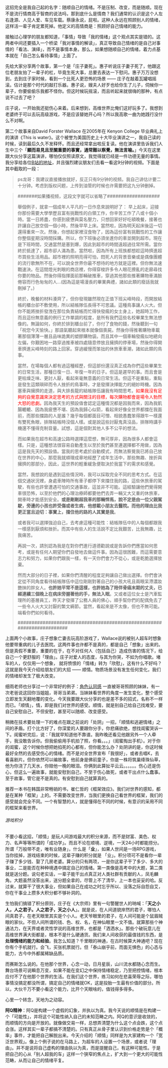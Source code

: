 这招完全是我自己起的名字：随顺自己的情绪。不是压制、改变，而是随顺。现在不是流行情商高于智商的说法吗，那到底什么是情商？我们通常的认识是这个人左右逢源、人见人爱、车见车载。蔡康永说，屁啦。这种人永远在照顾别人的情绪，这样活一辈子肯定累死掉。他定义的高情商是：照顾好自己情绪的能力。



接触过心理学的朋友都知道，「事情」导致「我的情绪」这个观点其实是错的。这两者中间还要插入一个桥梁「我对事情的解读」，真正导致自己情绪的是自己对事情的「看法、演绎」，而不是事情本身。那么，如果想随顺自己的情绪，着力点基本就在「自己怎么看待事情」上面了。



先给大家分享两个故事，第一个是「庄子妻死」。惠子听说庄子妻子死了，他跟这位老朋友抬了一辈子的杠，毕竟生死大事，总要去表达一下慰问。惠子万万没想到，去到庄子家时候，看到一个比死人更恐怖的场景 —— 庄子在敲着瓦罐唱摇滚。估计是那个时代的敲打乐器。惠子说，嫂夫人好歹也给你生了儿子，伺候你一辈子，你要偷偷乐我都不怪你。但这时候玩摇滚，而且听起来就很嗨的那种，有点说不过去了吧？

庄子说，一开始我还挺伤心来着。后来想到，高维世界比俺们这好玩多了。我想到老婆终于可以去玩高级游戏，不是应该替她开心吗？所以我高歌一曲为她践行没什么不对啊。



第二个故事来自David Forster Wallace 在2005年在 Kenyon College 毕业典礼上的演讲《This is water》。这个被誉为美国历史上十大毕业演讲之一，我自己读的时候，读到最后久久不发释怀。而且还经常拿出啦反复读。他在演讲里告诉我们人生中三个「**顯而易見且至關重要的事實，通常難以察覺，無法言喻。**」今天在这里跟大伙分享这篇演讲，哪怕仅仅照读原文，我觉得就已经是一件功德无量的事情。我分享给各位[B站的地址](https://www.bilibili.com/video/av52207836/)，并且强烈建议朋友们去看一看这9分钟的视频。下面是其中截取的一段：

> ps龙哥：我建议直接播放就好，反正只有9分钟的视频。我自己讲估计要二十分钟。考虑到版权问题，上传到油管的时候也许需要把这九分钟删掉。



> #######如果播视频，这段文字就可以省略了###################
>
> 舉個例子，就拿一個成年人平凡的一日作息來說明好了： 早上起床，迎接你那份需要大學學歷且富有挑戰性的白領工作，你辛苦工作了八或十個小時。當一日將盡，你感到疲憊與莫名壓力，只想回家好好吃頓晚餐，接著也許讓自己放空個一個小時，然後早早上床。當然啦，因為明天起床後這一切還得重來一次。然後，你想起家裡沒食物了，因為這份富有挑戰性的工作讓你整個星期沒時間採購。所以，你下班後必須坐進你的車並開到超市。現在是下班時間，交通當然是塞到爆，因此到超市的時間遠超過往常所需。當你終於抵達了，超市卻人滿為患。當然啦，因為所有上班族都想趁這時擠進超市買些生活用品。超市裡的照明亮得可怕，悶死人的背景音樂或是偶像團體的流行歌無所不在，可以說全世界你最不想待的地方就是這裡。但你無法速戰速決。在這間燈光刺眼的商店裡，你得穿梭許多令人眼花撩亂的走廊尋找你要的物品。然後你得指揮面前那輛破推車，穿過其他那些推著購物車滿臉倦容而行色匆匆的人…(因為這是場漫長的畢業典禮，諸如此類的廢話我就刪掉了。)
>
> 終於，晚餐的材料湊齊了，但你發現雖然現在正值下班尖峰時段，而開放結帳的櫃台卻不敷使用，所以結帳隊伍長得不可思議。這種鳥事讓人火大。但你不能將挫折發洩在那位負責結帳而忙得快發瘋的女士身上，她超時工作，而且這份無意義的例行工作單調的程度，是所有我們這些名校畢業生無法想像的。無論如何，你終於排到櫃台前了，你付了食物的錢，然後聽到一句「祝您今天愉快。」那語氣聽起來根本就像個喪屍。然後你得推著購物車載著那個薄薄一層且品味詭異的塑膠購物袋。而且其中一個車輪發瘋似地總向左偏，你艱困地一路穿過推車被四處隨意停放且擁擠的停車場，然後你得開車擠進尖峰時刻的路上回家。穿過緩慢而笨拙的休旅車車潮，諸如此類的鳥事。
>
> 當然，在場每個人都有過這種經歷，但這部份還沒真正成為你們這些畢業生的日常生活，那種日復一日、年復一年的日子。但這是遲早的事。而且會是更枯燥乏味、更討人厭，看起來毫無意義的日常生活。但這不是重點，重點是發生這類瑣碎而令人挫折的鳥事時，才是發揮決擇能力的絕妙時機。因為塞車與擁擠的走道，與大排長龍的結帳隊伍讓我有時間思考。<span style="color:red">如果我沒有足夠的自覺意識來決定思考的方式與關注的目標，每次購物都會是場令人勃然大怒的悲劇。</span>因為我天生的預設值會認定這種情況都是因我而來，因為我飢腸轆轆、因為我疲憊不堪、因為我歸心似箭，看起來好像全世界都擋在我面前，而那些擋路的人是誰？幾乎每個都面目可憎、相貌愚蠢笨得跟牛一樣還有雙死魚眼，排隊結帳時沒個人樣。或是說這些討厭鬼真沒品，排隊時講手機還不懂得克制音量。試想，這是個對其他人多不公平的想法。
>
> 而如果我在超市和高速公路時選擇這麼想，無可厚非，因為很多人都會這樣。只是，這種想法很容易自動產生以至於我們甚至連選擇都不用做，因為這是我先天的預設值。當我的思考處於自動模式，而無法察覺我已將自己放在世界的中心，那麼我就順理成章地經歷了成年生活中，那些無趣、挫折與擁擠的那部分，因此，這世界的輕重緩急便取決於我當下的需求和感覺。
>
> 當然，我想說的是遇到這些情況時，我可以採取完全不同的思考方式。在這個交通狀況裡，身處車陣時所有車子都停下來擋住我的路，這些休旅車的駕駛，有些也許曾遭遇可怕的交通事故，這並非不可能。這經驗讓他們覺得開車很恐怖，以至於他們的心理治療師都要他們去弄一輛又大又重的休旅車，開車時才能感到安全。**或是剛剛超我車的那輛悍馬，說不定是由一位父親駕駛，旁邊的小孩也許受傷或者生病，他想載小朋友去醫院。而他的理由比我更正當且迫切：事實上，擋住他的路的人其實是我**。
>
> 或者我可以選擇強迫自己，去考慮這種可能性：結帳隊伍中的人每個都跟我一樣感到厭煩和挫折。而其中有些人的生活說不定比我艱苦，比我無趣，比我痛苦。
>
> 再說一次，請別認為我是在對你們進行道德勸說或是告訴你們應當如何思考，或是有任何人期望你們自發地去做這件事。因為這很困難，而這需要意志力和努力，如果你們跟我一樣，有一天你們會力不從心，或是乾脆選擇放棄。
>
> 然而大部分的日子裡，如果你們清醒的程度足夠讓自己做出選擇。你們會決定從不同角度看待結帳隊伍中這位剛剛對著自己的小孩大吼且兩眼呆滯濃妝艷抹的胖女人。**也許她平常不是這樣，也許她為了陪伴骨癌末期的丈夫，已經連續三個晚上在病床旁握著他的手，無法入眠**。又或者這位女士是汽車監理所的基層員工，昨天才發揮了公務人員的佛心，順手幫你們的配偶免去了一些令人火大又討厭的繁文縟節。當然，看起來是不太像，但也不無可能。端看你們如何看待。
>
> ######################################################################



上面两个小故事，庄子想象亡妻去玩高阶游戏了，Wallace说的被别人超车时想象他要带重病的儿子去医院。这两件事也许都不是真的，都是自己「想象」出来的。但是真假不重要，重要的在于，在不对任何人（包括自己）造成伤害的情况下，给自己一个更舒服的「理由」。庄子对爱人的态度，与其为你哭，不如为你唱歌。堵车的人，仅仅用一个想象， 就将愤恨的「情绪」转为「欣慰」，这有什么不好吗？这就是我今天介绍给朋友们的大招 —— 顺情。物质场景没有发生任何变化，我们的情绪却发生了极大改变。



细雨老师也分享过一个非常好的例子：[角色认同感](https://mp.weixin.qq.com/s/uPqJCP0mHrw_zwBfZ2nKlw) 一直被哥哥照顾的妹妹，有一次老爸说这回你当姐姐，哥哥当弟弟。当妹妹看世界的角度一发生变化，整个感受立即发生天翻地覆的变化。今天我要跟大伙分享的也是差不多的招式，名称不一样而已。「顺情」，情，即是我们对世界的感受。顺情，就是别自己给自己找难受，要自己安慰自己，不但安慰，甚至可以随顺、改变感受。



稍微在技术要处理一下的难点在跟之前说的「处阴」一招，「顺情和逃避情绪」之间的矛盾。打个比方好了，你深爱的人要跟你分手，你悲痛欲绝，想找闺蜜哭诉一下。闺蜜听完后，说：「我就早知道他不靠谱。我昨晚还看见他跟另外一个人牵手，我没敢告诉你。但我偷偷用手机拍了照，你看。。。」（闺蜜掏出手机）。对于你的闺蜜，这个时候你想把她掐死的心都有，但你能怎么办？处阴讲的是，你这时候最好全然的去感受伤心的情绪。而不是对全世界宣布「我很好」，或者去唱K，去看喜剧片。但你依然可以编故事，他前身是佛前童子，你是一株将筑巢绛珠仙草，他为你浇了几天水，你赔他一晚的眼泪。你俩到此算扯平云云。。。。。。伤心还是伤心，但这么一遍故事，就能安慰到自己，不至于伤心致死，或者干出点什么蠢事。至于故事，管它是不是真的。有安慰到自己就算真的。



推荐一本书在韩国非常畅销的书，崔仁哲的《框架效应》。我们对世界的感知，都是在某种「框架」上的。不需要改变世界，当我们更换自己看世界的框架，我们的感受就会完全不同。一个有智慧的人，就是懂得在不同的时候，有意识的采用不同的框架来看世界。



###### 游戏积分

不要小看这招，「顺情」是玩人间游戏最大的积分来源，而不是财富、美色、权力、名声等等所谓的「成功学」。而且不论在顺境、逆境，一天24小时都能捞分。所谓「万般带不走，唯有业随身」，什么是「**业**」，如果人世间是一场RPG游戏，当你挂掉，游戏结束的时候，这辈子赚的积分就是 「业」。积分项可不是看你一辈子赚了多少钱、娶了几房老婆。算分的只有两项，一是你这辈子干了多少、多大的事业，二是能否在种种境遇中搞定自己的情绪。第一类像是高考中的大题，第二类就是送分题。说句老实话，一辈子能干出点真正对人类社群有贡献的人，凤毛麟角。大题虽然没答出来，送分题全拿的，尽管上不了清华，上一本也妥妥的哈。反过来，就算干了很大事业，但如果自己在成功之时忘乎所以、没落之际自怨自艾，你在干事业上攒多大积分都不够补洞的。



生怕我们搞错了积分原则，庄子在《大宗师》里有一句警醒世人的呐喊：「**天之小人，人之君子。人之君子，天之小人**」。就是说，在人间道貌岸然的君子，哪怕人间真君子，在老天眼里其实是个小人。老天爷眼里的君子，在人间可能是个鼠眉贼眼的家伙。不但人间所谓的钱、色、权、名，在神仙眼里一文不值。就算那些个神通法力，在天界或者灵性学说的高维世界，也都是「洒洒水」。那些个破玩意儿在高维世界满大街都是，根本不是什么硬通货。我们来人间收获的最值钱的东西，是**处理情绪的能力和经验**。我怎么知道？千里眼的神通，在古时候算大神通吧？现在你有个手机就行。会飞，买张机票就行。但「泰山崩乎前，而面无惧色」的心态与能力，古今中外都属稀缺品质。



而赛斯怎么说的。在他那个世界，心念一动，日月星辰，山川流水都随心念而生。舞台场景可说瞬息万变，如果不能在变幻之中保持情绪稳定，乃至把控情绪，根本应付不了在他那个世界的生活。在我们这个世界，练习如何在悲喜荣辱之际，哪怕事情没搞定都没所谓，搞定自己的情绪就OK，这是投胎一生最有价值的部分。所以，大伙千万不要小看这个能力，比开个天眼啥的，值钱得多得多。



心里一个转念，天地为之动容。



**阿Q精神**：阿Q是构建一个虚假的幻象，并执以为真。我今天说的顺情是在构建一个「可能性」，并将这个可能性纳入自己的未知范畴之内。阿Q的意识是收敛的，而顺情的方向是开放的。就像做交易一样，总想弄清楚为什么这个点会跌，这个点会涨。这样其实一辈子都搞不清楚的。只有真正从骨子里认识到价格走势是个「概率」事件，才能把自己解脱出来。今天介绍的「顺情」同样是为大家建构一个「宽泛世界观」。像上个例子说的在马路上，为超车的人设置一个场景，或者说「理由」。并不是说将自己虚构的理由执以为真，而是提醒自己，有这种可能性。于是把自己的心从「别人超我的车」这样一个狭窄的焦点上，扩大到一个更大的可能性范畴，从而让自己的情绪平复。





